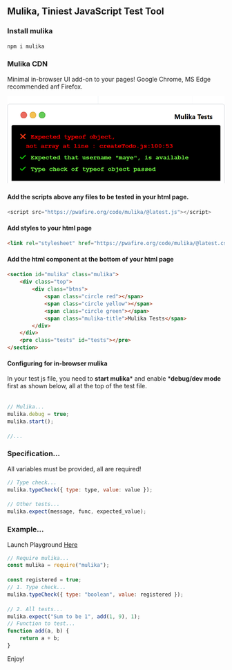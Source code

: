 ## Mulika, Tiniest JavaScript Test Tool

### Install mulika

```bash
npm i mulika 
```

### Mulika CDN

Minimal in-browser UI add-on to your pages! Google Chrome, MS Edge recommended anf Firefox.

![Mulika Terminal](https://raw.githubusercontent.com/mayeedwin/mulika/master/assets/mulikaterminal.png)

#### Add the scripts above any files to be tested in your html page.

```js
<script src="https://pwafire.org/code/mulika/@latest.js"></script>
```

#### Add styles to your html page

```html
<link rel="stylesheet" href="https://pwafire.org/code/mulika/@latest.css" />
```

#### Add the html component at the bottom of your html page

```html
<section id="mulika" class="mulika">
    <div class="top">
        <div class="btns">
            <span class="circle red"></span>
            <span class="circle yellow"></span>
            <span class="circle green"></span>
            <span class="mulika-title">Mulika Tests</span>
        </div>
    </div>
    <pre class="tests" id="tests"></pre>
</section>
```

#### Configuring for in-browser mulika

In your test js file, you need to **start mulika*** and enable ***debug/dev mode** first as shown below,
all at the top of the test file.

```js

// Mulika...
mulika.debug = true;
mulika.start();

//...
```

### Specification...

All variables must be provided, all are required!

```js
// Type check...
mulika.typeCheck({ type: type, value: value });

// Other tests...
mulika.expect(message, func, expected_value);
```

### Example...

Launch Playground [Here](https://npm.runkit.com/mulika)

```js
// Require mulika...
const mulika = require("mulika");

const registered = true;
// 1. Type check...
mulika.typeCheck({ type: "boolean", value: registered });

// 2. All tests...
mulika.expect("Sum to be 1", add(1, 9), 1);
// Function to test...
function add(a, b) {
    return a + b;
}
```

Enjoy!
